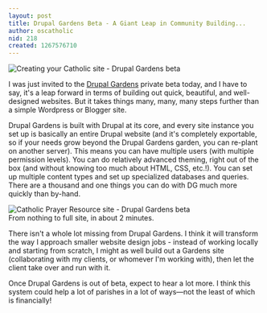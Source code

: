 ```yaml
---
layout: post
title: Drupal Gardens Beta - A Giant Leap in Community Building...
author: oscatholic
nid: 218
created: 1267576710
---
```

<p class="rtecenter">
	<img alt="Creating your Catholic site - Drupal Gardens beta" class="imagecache-300px-by-300px" src="http://www.opensourcecatholic.com/sites/opensourcecatholic.com/files/imagecache/300px-by-300px/user-uploads/oscatholic/gardens-catholic.png" title="" /></p>
<p>
	I was just invited to the <a href="http://www.drupalgardens.com/">Drupal Gardens</a> private beta today, and I have to say, it&#39;s a leap forward in terms of building out quick, beautiful, and well-designed websites. But it takes things many, many, many steps further than a simple Wordpress or Blogger site.</p>
<p>
	Drupal Gardens is built with Drupal at its core, and every site instance you set up is basically an entire Drupal website (and it&#39;s completely exportable, so if your needs grow beyond the Drupal Gardens garden, you can re-plant on another server). This means you can have multiple users (with multiple permission levels). You can do relatively advanced theming, right out of the box (and without knowing too much about HTML, CSS, etc.!). You can set up multiple content types and set up specialized databases and queries. There are a thousand and one things you can do with DG much more quickly than by-hand.</p>
<p class="rtecenter">
	<img alt="Catholic Prayer Resource site - Drupal Gardens beta" class="imagecache-300px-by-300px" src="http://www.opensourcecatholic.com/sites/opensourcecatholic.com/files/imagecache/300px-by-300px/user-uploads/oscatholic/catholic-prayer-resource.png" title="" /><br />
	From nothing to full site, in about 2 minutes.</p>
<p>
	There isn&#39;t a whole lot missing from Drupal Gardens. I think it will transform the way I approach smaller website design jobs - instead of working locally and starting from scratch, I might as well build out a Gardens site (collaborating with my clients, or whomever I&#39;m working with), then let the client take over and run with it.</p>
<p>
	Once Drupal Gardens is out of beta, expect to hear a lot more. I think this system could help a lot of parishes in a lot of ways&mdash;not the least of which is financially!</p>
